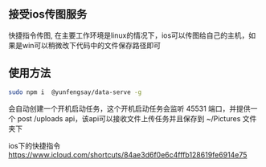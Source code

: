 ## 接受ios传图服务

快捷指令传图, 在主要工作环境是linux的情况下，ios可以传图给自己的主机，如果是win可以稍微改下代码中的文件保存路径即可
## 使用方法
```bash
sudo npm i  @yunfengsay/data-serve -g
```
会自动创建一个开机启动任务，这个开机启动任务会监听 45531 端口，并提供一个 post /uploads api，该api可以接收文件上传任务并且保存到 ~/Pictures 文件夹下

ios下的快捷指令
https://www.icloud.com/shortcuts/84ae3d6f0e6c4fffb128619fe6914e75